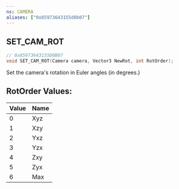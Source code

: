 ```yaml
---
ns: CAMERA
aliases: ["0x85973643155d0b07"]
---
```

## SET_CAM_ROT

```c
// 0x85973643155D0B07
void SET_CAM_ROT(Camera camera, Vector3 NewRot, int RotOrder);
```

Set the camera's rotation in Euler angles (in degrees.)

## RotOrder Values:
| Value | Name |
| --- | --- |
| 0 | Xyz |
| 1 | Xzy |
| 2 | Yxz |
| 3 | Yzx |
| 4 | Zxy |
| 5 | Zyx |
| 6 | Max |

